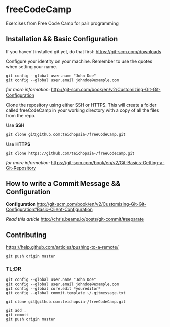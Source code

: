 # freeCodeCamp
Exercises from Free Code Camp for pair programming

## Installation && Basic Configuration 
If you haven't installed git yet, do that first:
https://git-scm.com/downloads


Configure your identity on your machine. Remember to use the quotes when setting your name.
```
git config --global user.name "John Doe"
git config --global user.email johndoe@example.com
```
*for more information:* 
http://git-scm.com/book/en/v2/Customizing-Git-Git-Configuration 


Clone the repository using either SSH or HTTPS. This will create a folder
called freeCodeCamp in your working directory with a copy of all the files 
from the repo.

Use **SSH**
```
git clone git@github.com:teichopsia-/freeCodeCamp.git
```

Use **HTTPS**
```
git clone https://github.com/teichopsia-/freeCodeCamp.git
```
*for more information:* 
https://git-scm.com/book/en/v2/Git-Basics-Getting-a-Git-Repository



## How to write a Commit Message && Configuration
**Configuration**
http://git-scm.com/book/en/v2/Customizing-Git-Git-Configuration#Basic-Client-Configuration

*Read this article*
http://chris.beams.io/posts/git-commit/#separate


## Contributing
https://help.github.com/articles/pushing-to-a-remote/

```
git push origin master
```

### TL;DR

```
git config --global user.name "John Doe"
git config --global user.email johndoe@example.com
git config --global core.edit *youreditor*
git config --global commit.template ~/.gitmessage.txt

git clone git@github.com:teichopsia-/freeCodeCamp.git

git add .
git commit 
git push origin master
```

